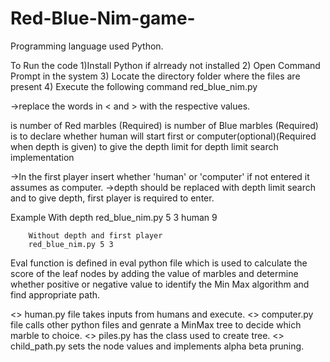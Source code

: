 # Red-Blue-Nim-game-


Programming language used Python.

To Run the code
1)Install Python if alrready not installed
2) Open Command Prompt in the system
3) Locate the directory folder where the files are present
4) Execute the following command
	red_blue_nim.py <num-red> <num-blue> <first-player> <depth>

->replace the words in < and >  with the respective values.

<num-red> is number of Red marbles (Required)
<num-blue> is number of Blue marbles (Required)
<first-player> is to declare whether human will start first or computer(optional)(Required when depth is given)
<depth> to give the depth limit for depth limit search implementation

->In the first player insert whether 'human' or 'computer' if not entered it assumes as computer.
->depth should be replaced with depth limit search and to give depth, first player is required to enter.  

Example
        With depth
		red_blue_nim.py 5 3 human 9
        
        Without depth and first player
		red_blue_nim.py 5 3 


Eval function is defined in eval python file which is used to calculate the score of the leaf nodes by adding the value of marbles and determine whether positive or negative value to identify the Min Max algorithm and find appropriate path.

<> human.py file takes inputs from humans and execute.
<> computer.py file calls other python files and genrate a MinMax tree to decide which marble to choice.
<> piles.py has the class used to create tree.
<> child_path.py sets the node values and implements alpha beta pruning.
